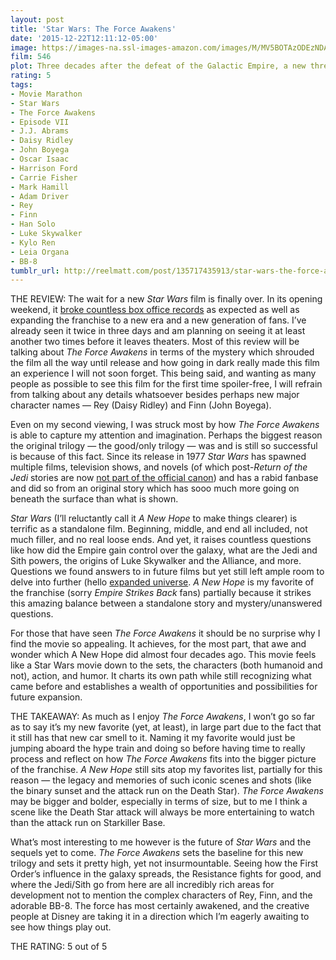 ```yaml
---
layout: post
title: 'Star Wars: The Force Awakens'
date: '2015-12-22T12:11:12-05:00'
image: https://images-na.ssl-images-amazon.com/images/M/MV5BOTAzODEzNDAzMl5BMl5BanBnXkFtZTgwMDU1MTgzNzE@._V1_UX182_CR0,0,182,268_AL_.jpg
film: 546
plot: Three decades after the defeat of the Galactic Empire, a new threat arises. The First Order attempts to rule the galaxy and only a rag-tag group of heroes can stop them, along with the help of the Resistance.
rating: 5
tags:
- Movie Marathon
- Star Wars
- The Force Awakens
- Episode VII
- J.J. Abrams
- Daisy Ridley
- John Boyega
- Oscar Isaac
- Harrison Ford
- Carrie Fisher
- Mark Hamill
- Adam Driver
- Rey
- Finn
- Han Solo
- Luke Skywalker
- Kylo Ren
- Leia Organa
- BB-8
tumblr_url: http://reelmatt.com/post/135717435913/star-wars-the-force-awakens
---
```


THE REVIEW: The wait for a new *Star Wars* film is finally over. In its opening weekend, it [broke countless box office records][1] as expected as well as expanding the franchise to a new era and a new generation of fans. I’ve already seen it twice in three days and am planning on seeing it at least another two times before it leaves theaters. Most of this review will be talking about *The Force Awakens* in terms of the mystery which shrouded the film all the way until release and how going in dark really made this film an experience I will not soon forget. This being said, and wanting as many people as possible to see this film for the first time spoiler-free, I will refrain from talking about any details whatsoever besides perhaps new major character names — Rey (Daisy Ridley) and Finn (John Boyega).

Even on my second viewing, I was struck most by how *The Force Awakens* is able to capture my attention and imagination. Perhaps the biggest reason the original trilogy — the good/only trilogy — was and is still so successful is because of this fact. Since its release in 1977 *Star Wars* has spawned multiple films, television shows, and novels (of which post-*Return of the Jedi* stories are now [not part of the official canon][2]) and has a rabid fanbase and did so from an original story which has sooo much more going on beneath the surface than what is shown.

*Star Wars* (I’ll reluctantly call it *A New Hope* to make things clearer) is terrific as a standalone film. Beginning, middle, and end all included, not much filler, and no real loose ends. And yet, it raises countless questions like how did the Empire gain control over the galaxy, what are the Jedi and Sith powers, the origins of Luke Skywalker and the Alliance, and more. Questions we found answers to in future films but yet still left ample room to delve into further (hello [expanded universe][3]. *A New Hope* is my favorite of the franchise (sorry *Empire Strikes Back* fans) partially because it strikes this amazing balance between a standalone story and mystery/unanswered questions.

For those that have seen *The Force Awakens* it should be no surprise why I find the movie so appealing. It achieves, for the most part, that awe and wonder which A New Hope did almost four decades ago. This movie feels like a Star Wars movie down to the sets, the characters (both humanoid and not), action, and humor. It charts its own path while still recognizing what came before and establishes a wealth of opportunities and possibilities for future expansion.

THE TAKEAWAY: As much as I enjoy *The Force Awakens*, I won’t go so far as to say it’s my new favorite (yet, at least), in large part due to the fact that it still has that new car smell to it. Naming it my favorite would just be jumping aboard the hype train and doing so before having time to really process and reflect on how *The Force Awakens* fits into the bigger picture of the franchise. *A New Hope* still sits atop my favorites list, partially for this reason — the legacy and memories of such iconic scenes and shots (like the binary sunset and the attack run on the Death Star). *The Force Awakens* may be bigger and bolder, especially in terms of size, but to me I think a scene like the Death Star attack will always be more entertaining to watch than the attack run on Starkiller Base.

What’s most interesting to me however is the future of *Star Wars* and the sequels yet to come. *The Force Awakens* sets the baseline for this new trilogy and sets it pretty high, yet not insurmountable. Seeing how the First Order’s influence in the galaxy spreads, the Resistance fights for good, and where the Jedi/Sith go from here are all incredibly rich areas for development not to mention the complex characters of Rey, Finn, and the adorable BB-8. The force has most certainly awakened, and the creative people at Disney are taking it in a direction which I’m eagerly awaiting to see how things play out.

THE RATING: 5 out of 5

[1]: http://www.boxofficemojo.com/news/?id=4134
[2]: http://www.starwars.com/news/the-legendary-star-wars-expanded-universe-turns-a-new-page
[3]: https://en.wikipedia.org/wiki/Star_Wars_expanded_universe
